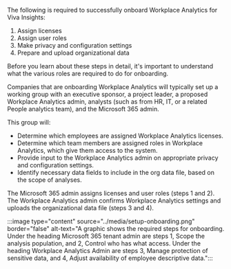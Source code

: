 The following is required to successfully onboard Workplace Analytics for Viva Insights:

1. Assign licenses
2. Assign user roles
3. Make privacy and configuration settings
4. Prepare and upload organizational data

Before you learn about these steps in detail, it's important to understand what the various roles are required to do for onboarding.

Companies that are onboarding Workplace Analytics will typically set up a working group with an executive sponsor, a project leader, a proposed Workplace Analytics admin, analysts (such as from HR, IT, or a related People analytics team), and the Microsoft 365 admin.

This group will:

- Determine which employees are assigned Workplace Analytics licenses.
- Determine which team members are assigned roles in Workplace Analytics, which give them access to the system.
- Provide input to the Workplace Analytics admin on appropriate privacy and configuration settings.
- Identify necessary data fields to include in the org data file, based on the scope of analyses.

The Microsoft 365 admin assigns licenses and user roles (steps 1 and 2). The Workplace Analytics admin confirms Workplace Analytics settings and uploads the organizational data file (steps 3 and 4).

:::image type="content" source="../media/setup-onboarding.png" border="false" alt-text="A graphic shows the required steps for onboarding. Under the heading Microsoft 365 tenant admin are steps 1, Scope the analysis population, and 2, Control who has what access. Under the heading Workplace Analytics Admin are steps 3, Manage protection of sensitive data, and 4, Adjust availability of employee descriptive data.":::
